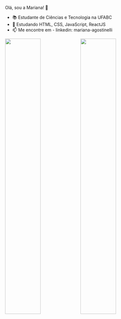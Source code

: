 Olá, sou a Mariana! 👋

- 📚 Estudante de Ciências e Tecnologia na UFABC
- 🌱 Estudando HTML, CSS, JavaScript, ReactJS
- 📫 Me encontre em - linkedin: mariana-agostinelli

<div>
  <img max-height="180em" width="48%" src="https://github-readme-stats.vercel.app/api?username=maagostinelli&hide=contribs&theme=discord_old_blurple"/>
  <img max-height="180em" width="48%" src="https://github-readme-stats.vercel.app/api/top-langs/?username=maagostinelli&layout=compact&langs_count=7&theme=discord_old_blurple"/>
</div>
